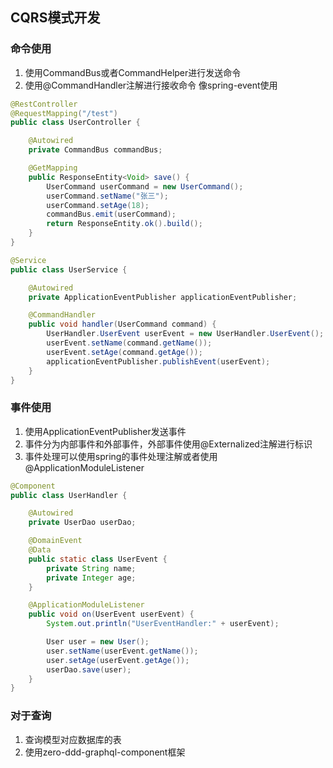 ## CQRS模式开发
### 命令使用
1. 使用CommandBus或者CommandHelper进行发送命令
2. 使用@CommandHandler注解进行接收命令  像spring-event使用
```java
@RestController
@RequestMapping("/test")
public class UserController {

    @Autowired
    private CommandBus commandBus;

    @GetMapping
    public ResponseEntity<Void> save() {
        UserCommand userCommand = new UserCommand();
        userCommand.setName("张三");
        userCommand.setAge(18);
        commandBus.emit(userCommand);
        return ResponseEntity.ok().build();
    }
}

@Service
public class UserService {

    @Autowired
    private ApplicationEventPublisher applicationEventPublisher;

    @CommandHandler
    public void handler(UserCommand command) {
        UserHandler.UserEvent userEvent = new UserHandler.UserEvent();
        userEvent.setName(command.getName());
        userEvent.setAge(command.getAge());
        applicationEventPublisher.publishEvent(userEvent);
    }
}
```

### 事件使用
1. 使用ApplicationEventPublisher发送事件
2. 事件分为内部事件和外部事件，外部事件使用@Externalized注解进行标识
3. 事件处理可以使用spring的事件处理注解或者使用@ApplicationModuleListener
```java
@Component
public class UserHandler {

    @Autowired
    private UserDao userDao;

    @DomainEvent
    @Data
    public static class UserEvent {
        private String name;
        private Integer age;
    }

    @ApplicationModuleListener
    public void on(UserEvent userEvent) {
        System.out.println("UserEventHandler:" + userEvent);

        User user = new User();
        user.setName(userEvent.getName());
        user.setAge(userEvent.getAge());
        userDao.save(user);
    }
}
```


### 对于查询
1. 查询模型对应数据库的表
2. 使用zero-ddd-graphql-component框架